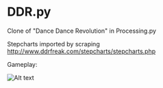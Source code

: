 # DDR.py
Clone of "Dance Dance Revolution" in Processing.py

Stepcharts imported by scraping http://www.ddrfreak.com/stepcharts/stepcharts.php

Gameplay:

![Alt text](https://i.imgur.com/7OnpOF2.png "Gameplay")
